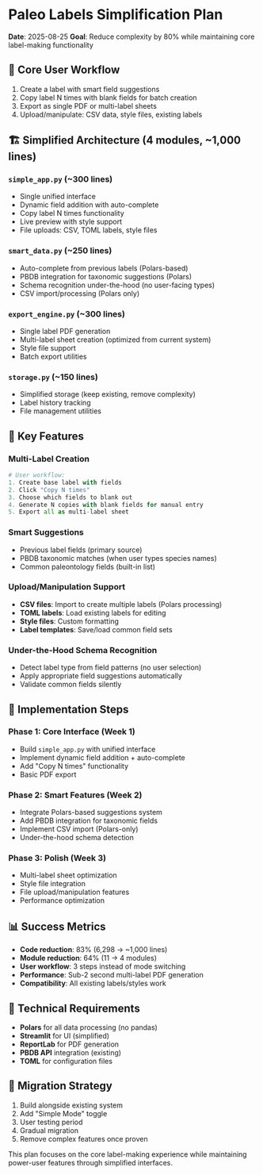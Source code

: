 # Paleo Labels Simplification Plan
**Date**: 2025-08-25
**Goal**: Reduce complexity by 80% while maintaining core label-making functionality

## 🎯 Core User Workflow
1. Create a label with smart field suggestions
2. Copy label N times with blank fields for batch creation
3. Export as single PDF or multi-label sheets
4. Upload/manipulate: CSV data, style files, existing labels

## 🏗️ Simplified Architecture (4 modules, ~1,000 lines)

### **`simple_app.py`** (~300 lines)
- Single unified interface
- Dynamic field addition with auto-complete
- Copy label N times functionality
- Live preview with style support
- File uploads: CSV, TOML labels, style files

### **`smart_data.py`** (~250 lines)
- Auto-complete from previous labels (Polars-based)
- PBDB integration for taxonomic suggestions (Polars)
- Schema recognition under-the-hood (no user-facing types)
- CSV import/processing (Polars only)

### **`export_engine.py`** (~300 lines)
- Single label PDF generation
- Multi-label sheet creation (optimized from current system)
- Style file support
- Batch export utilities

### **`storage.py`** (~150 lines)
- Simplified storage (keep existing, remove complexity)
- Label history tracking
- File management utilities

## 🔄 Key Features

### **Multi-Label Creation**
```python
# User workflow:
1. Create base label with fields
2. Click "Copy N times"
3. Choose which fields to blank out
4. Generate N copies with blank fields for manual entry
5. Export all as multi-label sheet
```

### **Smart Suggestions**
- Previous label fields (primary source)
- PBDB taxonomic matches (when user types species names)
- Common paleontology fields (built-in list)

### **Upload/Manipulation Support**
- **CSV files**: Import to create multiple labels (Polars processing)
- **TOML labels**: Load existing labels for editing
- **Style files**: Custom formatting
- **Label templates**: Save/load common field sets

### **Under-the-Hood Schema Recognition**
- Detect label type from field patterns (no user selection)
- Apply appropriate field suggestions automatically
- Validate common fields silently

## 🚀 Implementation Steps

### Phase 1: Core Interface (Week 1)
- Build `simple_app.py` with unified interface
- Implement dynamic field addition + auto-complete
- Add "Copy N times" functionality
- Basic PDF export

### Phase 2: Smart Features (Week 2)
- Integrate Polars-based suggestions system
- Add PBDB integration for taxonomic fields
- Implement CSV import (Polars-only)
- Under-the-hood schema detection

### Phase 3: Polish (Week 3)
- Multi-label sheet optimization
- Style file integration
- File upload/manipulation features
- Performance optimization

## 📊 Success Metrics
- **Code reduction**: 83% (6,298 → ~1,000 lines)
- **Module reduction**: 64% (11 → 4 modules)
- **User workflow**: 3 steps instead of mode switching
- **Performance**: Sub-2 second multi-label PDF generation
- **Compatibility**: All existing labels/styles work

## 🔧 Technical Requirements
- **Polars** for all data processing (no pandas)
- **Streamlit** for UI (simplified)
- **ReportLab** for PDF generation
- **PBDB API** integration (existing)
- **TOML** for configuration files

## 💾 Migration Strategy
1. Build alongside existing system
2. Add "Simple Mode" toggle
3. User testing period
4. Gradual migration
5. Remove complex features once proven

This plan focuses on the core label-making experience while maintaining power-user features through simplified interfaces.
